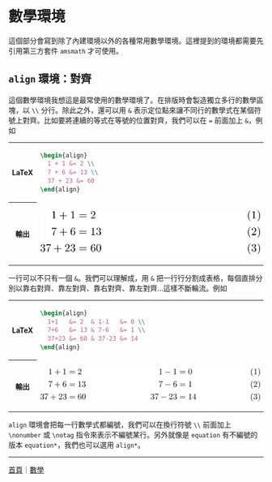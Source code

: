 # 數學環境
這個部分會寫到除了內建環境以外的各種常用數學環境。這裡提到的環境都需要先引用第三方套件 `amsmath` 才可使用。

## `align` 環境：對齊
這個數學環境我想這是最常使用的數學環境了。在排版時會製造獨立多行的數學區塊，以 `\\` 分行。除此之外，還可以用 `&` 表示定位點來讓不同行的數學式在某個符號上對齊。比如要將連續的等式在等號的位置對齊，我們可以在 `=` 前面加上 `&`，例如
<table>
<tr><th>LaTeX<td>

```tex
\begin{align}
  1 + 1 &= 2 \\
  7 + 6 &= 13 \\
  37 + 23 &= 60
\end{align}
```

<tr><th>輸出<td>

![](../img/mathenv_align1.png)
</table>

一行可以不只有一個 `&`。我們可以理解成，用 `&` 把一行行分割成表格，每個直排分別以靠右對齊、靠左對齊、靠右對齊、靠左對齊…這樣不斷輪流。例如
<table>
<tr><th>LaTeX<td>

```tex
\begin{align}
  1+1   &= 2  & 1-1   &= 0 \\
  7+6   &= 13 & 7-6   &= 1 \\
  37+23 &= 60 & 37-23 &= 14
\end{align}
```

<tr><th>輸出<td>

![](../img/mathenv_align2.png)
</table>

`align` 環境會把每一行數學式都編號，我們可以在換行符號 `\\` 前面加上 `\nonumber` 或 `\notag` 指令來表示不編號某行。另外就像是 `equation` 有不編號的版本 `equation*`，我們也可以選用 `align*`。

-------------
[首頁](../README.md)｜[數學](math.md)

